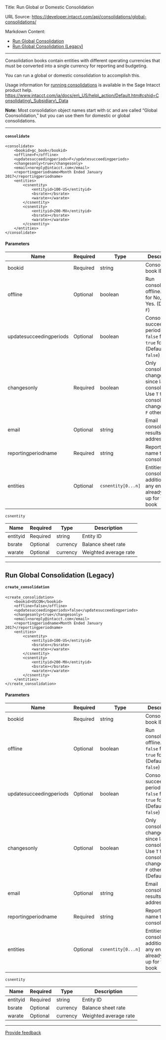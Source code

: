Title: Run Global or Domestic Consolidation

URL Source: https://developer.intacct.com/api/consolidations/global-consolidations/

Markdown Content:
*   [Run Global Consolidation](https://developer.intacct.com/api/consolidations/global-consolidations/#run-global-consolidation)
*   [Run Global Consolidation (Legacy)](https://developer.intacct.com/api/consolidations/global-consolidations/#run-global-consolidation-legacy)

* * *

Consolidation books contain entities with different operating currencies that must be converted into a single currency for reporting and budgeting.

You can run a global or domestic consolidation to accomplish this.

Usage information for [running consolidations](https://www.intacct.com/ia/docs/en_US/help_action/Default.htm#cshid=Consolidating_Subsidiary_Data) is available in the Sage Intacct product help. https://www.intacct.com/ia/docs/en\_US/help\_action/Default.htm#cshid=Consolidating\_Subsidiary\_Data

**Note:** Most consolidation object names start with `GC` and are called “Global Coonsolidation,” but you can use them for domestic or global consolidations.

* * *

#### `consolidate`

```
<consolidate>
    <bookid>gc_book</bookid>
    <offline>F</offline>
    <updatesucceedingperiods>F</updatesucceedingperiods>
    <changesonly>true</changesonly>
    <email>noreply@intacct.com</email>
    <reportingperiodname>Month Ended January 2017</reportingperiodname>
    <entities>
        <csnentity>
            <entityid>100-US</entityid>
            <bsrate></bsrate>
            <warate></warate>
        </csnentity>
        <csnentity>
            <entityid>200-MX</entityid>
            <bsrate></bsrate>
            <warate></warate>
        </csnentity>
    </entities>
</consolidate>
```

#### Parameters

| Name | Required | Type | Description |
| --- | --- | --- | --- |
| bookid | Required | string | Consolidation book ID |
| offline | Optional | boolean | Run consolidation offline. Use `F` for No, `T` for Yes. (Default: `F`) |
| updatesucceedingperiods | Optional | boolean | Consolidate succeeding periods. Use `false` for No, `true` for Yes. (Default: `false`) |
| changesonly | Required | boolean | Only consolidate changes since last consolidation. Use `T` to consolidate changes only, `F` otherwise. |
| email | Optional | string | Email consolidation results to this address |
| reportingperiodname | Required | string | Report period name to consolidate |
| entities | Optional | `csnentity[0...n]` | Entities to consolidate in addition to any entities already set up for the book |

`csnentity`

| Name | Required | Type | Description |
| --- | --- | --- | --- |
| entityid | Required | string | Entity ID |
| bsrate | Optional | currency | Balance sheet rate |
| warate | Optional | currency | Weighted average rate |

* * *

Run Global Consolidation (Legacy)
---------------------------------

#### `create_consolidation`

```
<create_consolidation>
    <bookid>USCON</bookid>
    <offline>false</offline>
    <updatesucceedingperiods>false</updatesucceedingperiods>
    <changesonly>true</changesonly>
    <email>noreply@intacct.com</email>
    <reportingperiodname>Month Ended January 2017</reportingperiodname>
    <entities>
        <csnentity>
            <entityid>100-US</entityid>
            <bsrate></bsrate>
            <warate></warate>
        </csnentity>
        <csnentity>
            <entityid>200-MX</entityid>
            <bsrate></bsrate>
            <warate></warate>
        </csnentity>
    </entities>
</create_consolidation>
```

#### Parameters

| Name | Required | Type | Description |
| --- | --- | --- | --- |
| bookid | Required | string | Consolidation book ID |
| offline | Optional | boolean | Run consolidation offline. Use `false` for No, `true` for Yes. (Default: `false`) |
| updatesucceedingperiods | Optional | boolean | Consolidate succeeding periods. Use `false` for No, `true` for Yes. (Default: `false`) |
| changesonly | Optional | boolean | Only consolidate changes since last consolidation. Use `T` to consolidate changes only, `F` otherwise. (Default: `T`) |
| email | Optional | string | Email consolidation results to this address |
| reportingperiodname | Required | string | Report period name to consolidate |
| entities | Optional | `csnentity[0...n]` | Entities to consolidate in addition to any entities already set up for the book |

`csnentity`

| Name | Required | Type | Description |
| --- | --- | --- | --- |
| entityid | Required | string | Entity ID |
| bsrate | Optional | currency | Balance sheet rate |
| warate | Optional | currency | Weighted average rate |

* * *

[Provide feedback](https://forms.office.com/Pages/ResponsePage.aspx?id=fN0yPvZBLUmho8WOsCz0-Gj_lksFLzJAg2QKkx1lkvZUMkxMVDYxSzhHQzlNTjBNR1IwOVNETDNEMiQlQCN0PWcu)

